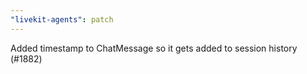 ```yaml
---
"livekit-agents": patch
---
```


Added timestamp to ChatMessage so it gets added to session history (#1882)
